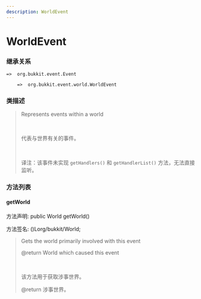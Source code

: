```yaml
---
description: WorldEvent
---
```


# WorldEvent

### 继承关系

    =>  org.bukkit.event.Event

        =>  org.bukkit.event.world.WorldEvent

### 类描述

> Represents events within a world
> 
> <br>
> 
> 代表与世界有关的事件。
> 
> <br>
> 
> 译注：该事件未实现 `getHandlers()` 和 `getHandlerList()` 方法，无法直接监听。

### 方法列表

#### getWorld

方法声明: public World getWorld()

方法签名: ()Lorg/bukkit/World;

> Gets the world primarily involved with this event
> 
> @return World which caused this event
> 
> <br>
> 
> 该方法用于获取涉事世界。
> 
> @return 涉事世界。